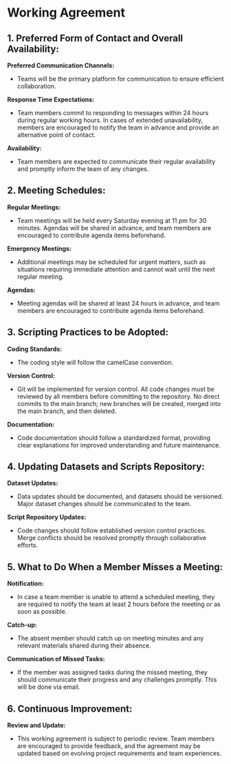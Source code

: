 # Working Agreement

## 1. Preferred Form of Contact and Overall Availability:

**Preferred Communication Channels:**
- Teams will be the primary platform for communication to ensure efficient collaboration.

**Response Time Expectations:**
- Team members commit to responding to messages within 24 hours during regular working hours. In cases of extended unavailability, members are encouraged to notify the team in advance and provide an alternative point of contact.

**Availability:**
- Team members are expected to communicate their regular availability and promptly inform the team of any changes.

## 2. Meeting Schedules:

**Regular Meetings:**
- Team meetings will be held every Saturday evening at 11 pm for 30 minutes. Agendas will be shared in advance, and team members are encouraged to contribute agenda items beforehand.
  
**Emergency Meetings:**
- Additional meetings may be scheduled for urgent matters, such as situations requiring immediate attention and cannot wait until the next regular meeting.

**Agendas:**
- Meeting agendas will be shared at least 24 hours in advance, and team members are encouraged to contribute agenda items beforehand.

## 3. Scripting Practices to be Adopted:

**Coding Standards:**
- The coding style will follow the camelCase convention.

**Version Control:**
- Git will be implemented for version control. All code changes must be reviewed by all members before committing to the repository. No direct commits to the main branch; new branches will be created, merged into the main branch, and then deleted.
  
**Documentation:**
- Code documentation should follow a standardized format, providing clear explanations for improved understanding and future maintenance.

## 4. Updating Datasets and Scripts Repository:

**Dataset Updates:**
- Data updates should be documented, and datasets should be versioned. Major dataset changes should be communicated to the team.

**Script Repository Updates:**
- Code changes should follow established version control practices. Merge conflicts should be resolved promptly through collaborative efforts.

## 5. What to Do When a Member Misses a Meeting:

**Notification:**
- In case a team member is unable to attend a scheduled meeting, they are required to notify the team at least 2 hours before the meeting or as soon as possible.

**Catch-up:**
- The absent member should catch up on meeting minutes and any relevant materials shared during their absence.

**Communication of Missed Tasks:**
- If the member was assigned tasks during the missed meeting, they should communicate their progress and any challenges promptly. This will be done via email.

## 6. Continuous Improvement:

**Review and Update:**
- This working agreement is subject to periodic review. Team members are encouraged to provide feedback, and the agreement may be updated based on evolving project requirements and team experiences.

